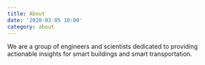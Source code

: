 ```yaml
---
title: About
date: '2020-03-05 10:00'
category: about
---
```

We are a group of engineers and scientists dedicated to providing actionable insights for smart buildings and smart transportation.